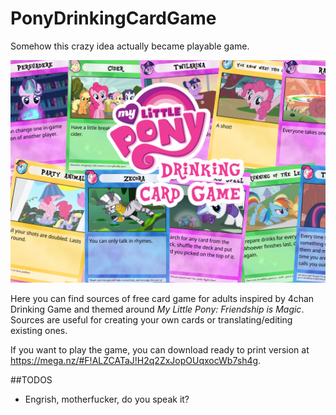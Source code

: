# PonyDrinkingCardGame
Somehow this crazy idea actually became playable game.

![Graphics](https://raw.githubusercontent.com/HalfTough/PonyDrinkingCardGame/master/img.png)

Here you can find sources of free card game for adults inspired by 4chan Drinking Game and themed around *My Little Pony: Friendship is Magic*.
Sources are useful for creating your own cards or translating/editing existing ones.

If you want to play the game, you can download ready to print version at https://mega.nz/#F!ALZCATaJ!H2q2ZxJopOUqxocWb7sh4g.

##TODOS

* Engrish, motherfucker, do you speak it?
